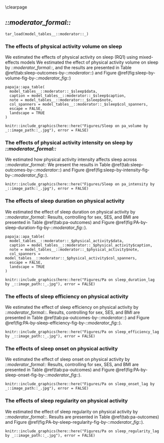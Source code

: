 
\clearpage

## _::moderator_formal::_

```{r}
tar_load(model_tables__::moderator::_)
```

### The effects of physical activity volume on sleep

We estimated the effects of physical activity on sleep (RQ1) using mixed-effects models
We estimated the effect of physical activity volume on sleep by _::moderator_formal::_, and the results are presented in Table \@ref(tab:sleep-outcomes-by-_::moderator::_) and Figure \@ref(fig:sleep-by-volume-fig-by-_::moderator_fig::_)

```{r sleep-outcomes-by-_::moderator::_}
papaja::apa_table(
  model_tables__::moderator::_$sleep$data,
  caption = model_tables__::moderator::_$sleep$caption,
  note = model_tables__::moderator::_$sleep$note,
  col_spanners = model_tables__::moderator::_$sleep$col_spanners,
  escape = FALSE,
  landscape = TRUE
)
```

```{r sleep-by-volume-fig-by-_::moderator_fig::_, fig.cap = "Sleep metrics on Physical activity volume by _::moderator_formal::_"}
knitr::include_graphics(here::here("Figures/Sleep on pa_volume by _::image_path::_.jpg"), error = FALSE)
```

### The effects of physical activity intensity on sleep by _::moderator_formal::_

We estimated how physical activity intensity affects sleep across _::moderator_formal::_
We present the results in Table \@ref(tab:sleep-outcomes-by-_::moderator::_) and Figure \@ref(fig:sleep-by-intensity-fig-by-_::moderator_fig::_).


```{r sleep-by-intensity-fig-by-_::moderator_fig::_, fig.cap = "Sleep metrics on Physical activity intensity moderated by _::moderator_formal::_"}
knitr::include_graphics(here::here("Figures/Sleep on pa_intensity by _::image_path::_.jpg"), error = FALSE)
```

### The effects of sleep duration on physical activity

We estimated the effect of sleep duration on physical activity by _::moderator_formal::_
Results, controlling for sex, SES, and BMI are presented in Table \@ref(tab:pa-outcomes) and Figure \@ref(fig:PA-by-sleep-duration-fig-by-_::moderator_fig::_).


```{r pa-outcomes-by-_::moderator::_}
papaja::apa_table(
  model_tables__::moderator::_$physical_activity$data,
  caption = model_tables__::moderator::_$physical_activity$caption,
  note = model_tables__::moderator::_$physical_activity$note,
  col_spanners = model_tables__::moderator::_$physical_activity$col_spanners,
  escape = FALSE,
  landscape = TRUE
)
```

```{r PA-by-sleep-duration-fig-by-_::moderator_fig::_, fig.cap = "Physical activity by sleep duration moderated by _::moderator_formal::_"}
knitr::include_graphics(here::here("Figures/Pa on sleep_duration_lag by _::image_path::_.jpg"), error = FALSE)
```

### The effects of sleep efficiency on physical activity

We estimated the effect of sleep efficiency on physical activity by _::moderator_formal::_.
Results, controlling for sex, SES, and BMI are presented in Table \@ref(tab:pa-outcomes-by-_::moderator::_) and Figure \@ref(fig:PA-by-sleep-efficiency-fig-by-_::moderator_fig::_).


```{r PA-by-sleep-efficiency-fig-by-_::moderator_fig::_, fig.cap = "Physical activity by sleep efficiency moderated by _::moderator_formal::_"}
knitr::include_graphics(here::here("Figures/Pa on sleep_efficiency_lag by _::image_path::_.jpg"), error = FALSE)
```

### The effects of sleep onset on physical activity

We estimated the effect of sleep onset on physical activity by _::moderator_formal::_
Results, controlling for sex, SES, and BMI are presented in Table \@ref(tab:pa-outcomes) and Figure \@ref(fig:PA-by-sleep-onset-fig-by-_::moderator_fig::_).


```{r PA-by-sleep-onset-fig-by-_::moderator_fig::_, fig.cap = "Physical activity by sleep onset moderated by _::moderator_formal::_"}
knitr::include_graphics(here::here("Figures/Pa on sleep_onset_lag by _::image_path::_.jpg"), error = FALSE)
```

### The effects of sleep regularity on physical activity

We estimated the effect of sleep regularity on physical activity by _::moderator_formal::_.
Results are presented in Table \@ref(tab:pa-outcomes) and Figure \@ref(fig:PA-by-sleep-regularity-fig-by-_::moderator_fig::_).

```{r PA-by-sleep-regularity-fig-by-_::moderator_fig::_, fig.cap = "Physical activity by sleep regularity moderated by _::moderator_formal::_"}
knitr::include_graphics(here::here("Figures/Pa on sleep_regularity_lag by _::image_path::_.jpg"), error = FALSE)
```

